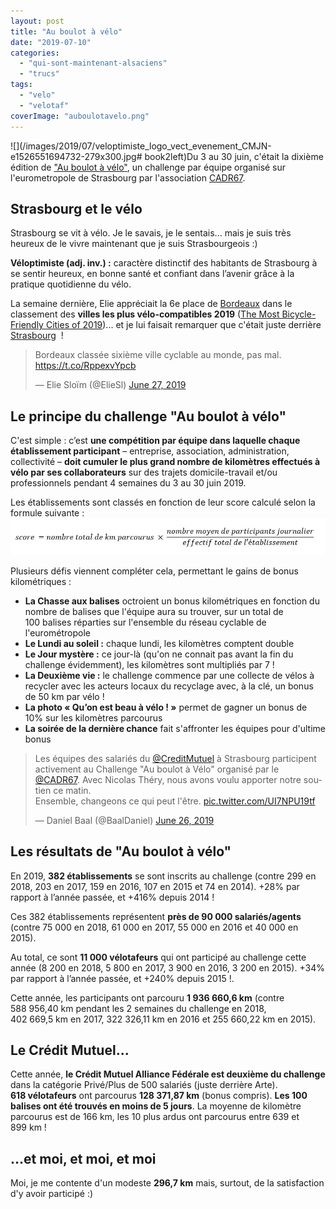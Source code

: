 ```yaml
---
layout: post
title: "Au boulot à vélo"
date: "2019-07-10"
categories: 
  - "qui-sont-maintenant-alsaciens"
  - "trucs"
tags: 
  - "velo"
  - "velotaf"
coverImage: "auboulotavelo.png"
---
```


![](/images/2019/07/veloptimiste_logo_vect_evenement_CMJN-e1526551694732-279x300.jpg# book2left)Du 3 au 30 juin, c'était la dixième édition de ["Au boulot à vélo"](https://auboulotavelo.eu/), un challenge par équipe organisé sur l'eurometropole de Strasbourg par l'association [CADR67](https://cadr67.fr/).

## Strasbourg et le vélo

Strasbourg se vit à vélo. Je le savais, je le sentais... mais je suis très heureux de le vivre maintenant que je suis Strasbourgeois :)

**Véloptimiste (adj. inv.) :** caractère distinctif des habitants de Strasbourg à se sentir heureux, en bonne santé et confiant dans l’avenir grâce à la pratique quotidienne du vélo.

La semaine dernière, Elie appréciait la 6e place de [Bordeaux](https://copenhagenizeindex.eu/cities/bordeaux) dans le classement des **villes les plus vélo-compatibles 2019** ([The Most Bicycle-Friendly Cities of 2019](https://copenhagenizeindex.eu/))... et je lui faisait remarquer que c'était juste derrière [Strasbourg](https://copenhagenizeindex.eu/cities/stasbourg)  !

<blockquote class="twitter-tweet"><p dir="ltr" lang="fr">Bordeaux classée sixième ville cyclable au monde, pas mal. <a href="https://t.co/RppexvYpcb">https://t.co/RppexvYpcb</a></p>— Elie Sloïm (@ElieSl) <a href="https://twitter.com/ElieSl/status/1144258907138875392?ref_src=twsrc%5Etfw">June 27, 2019</a></blockquote>

<script async src="https://platform.twitter.com/widgets.js" charset="utf-8"></script>

## Le principe du challenge "Au boulot à vélo"

C'est simple : c’est **une compétition par équipe dans laquelle chaque établissement participant** – entreprise, association, administration, collectivité – **doit cumuler le plus grand nombre de kilomètres effectués à vélo par ses collaborateurs** sur des trajets domicile-travail et/ou professionnels pendant 4 semaines du 3 au 30 juin 2019.

Les établissements sont classés en fonction de leur score calculé selon la formule suivante : ![score = nombre total de kilomètres parcourus x (nombre moyen de participants journaliers / effectif total de l'établissement)](/images/2019/07/formule.jpg)

Plusieurs défis viennent compléter cela, permettant le gains de bonus kilométriques :

- **La Chasse aux balises** octroient un bonus kilométriques en fonction du nombre de balises que l'équipe aura su trouver, sur un total de 100 balises réparties sur l'ensemble du réseau cyclable de l'eurométropole
- **Le Lundi au soleil :** chaque lundi, les kilomètres comptent double
- **Le Jour mystère :** ce jour-là (qu'on ne connait pas avant la fin du challenge évidemment), les kilomètres sont multipliés par 7 !
- **La Deuxième vie :** le challenge commence par une collecte de vélos à recycler avec les acteurs locaux du recyclage avec, à la clé, un bonus de 50 km par vélo !
- **La photo « Qu’on est beau à vélo ! »** permet de gagner un bonus de 10% sur les kilomètres parcourus
- **La soirée de la dernière chance** fait s'affronter les équipes pour d'ultime bonus

<blockquote class="twitter-tweet"><p lang="fr" dir="ltr">Les équipes des salariés du <a href="https://twitter.com/CreditMutuel?ref_src=twsrc%5Etfw">@CreditMutuel</a> à Strasbourg participent activement au Challenge "Au boulot à Vélo" organisé par le <a href="https://twitter.com/CADR67?ref_src=twsrc%5Etfw">@CADR67</a>. Avec Nicolas Théry, nous avons voulu apporter notre soutien ce matin.<br>Ensemble, changeons ce qui peut l'être. <a href="https://t.co/UI7NPU19tf">pic.twitter.com/UI7NPU19tf</a></p>— Daniel Baal (@BaalDaniel) <a href="https://twitter.com/BaalDaniel/status/1143814218686369792?ref_src=twsrc%5Etfw">June 26, 2019</a></blockquote>

## Les résultats de "Au boulot à vélo"

En 2019, **382 établissements** se sont inscrits au challenge (contre 299 en 2018, 203 en 2017, 159 en 2016, 107 en 2015 et 74 en 2014). +28% par rapport à l’année passée, et +416% depuis 2014 !

Ces 382 établissements représentent **près de 90 000 salariés/agents** (contre 75 000 en 2018, 61 000 en 2017, 55 000 en 2016 et 40 000 en 2015).

Au total, ce sont **11 000 vélotafeurs** qui ont participé au challenge cette année (8 200 en 2018, 5 800 en 2017, 3 900 en 2016, 3 200 en 2015). +34% par rapport à l’année passée, et +240% depuis 2015 !.

Cette année, les participants ont parcouru **1 936 660,6 km** (contre 588 956,40 km pendant les 2 semaines du challenge en 2018, 402 669,5 km en 2017, 322 326,11 km en 2016 et 255 660,22 km en 2015).

## Le Crédit Mutuel...

Cette année, **le Crédit Mutuel Alliance Fédérale est deuxième du challenge** dans la catégorie Privé/Plus de 500 salariés (juste derrière Arte). **618 vélotafeurs** ont parcourus **128 371,87 km** (bonus compris). **Les 100 balises ont été trouvés en moins de 5 jours**. La moyenne de kilomètre parcourus est de 166 km, les 10 plus ardus ont parcourus entre 639 et 899 km !

## ...et moi, et moi, et moi

Moi, je me contente d'un modeste **296,7 km** mais, surtout, de la satisfaction d'y avoir participé :)

